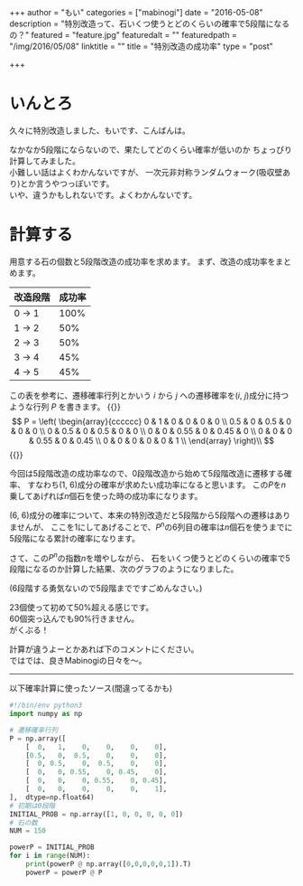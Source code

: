 +++
author = "もい"
categories = ["mabinogi"]
date = "2016-05-08"
description = "特別改造って、石いくつ使うとどのくらいの確率で5段階になるの？"
featured = "feature.jpg"
featuredalt = ""
featuredpath = "/img/2016/05/08"
linktitle = ""
title = "特別改造の成功率"
type = "post"

+++
# いんとろ
久々に特別改造しました、もいです、こんばんは。

なかなか5段階にならないので、果たしてどのくらい確率が低いのか
ちょっぴり計算してみました。  
小難しい話はよくわかんないですが、
一次元非対称ランダムウォーク(吸収壁あり)とか言うやつっぽいです。  
いや、違うかもしれないです。よくわかんないです。

# 計算する
用意する石の個数と5段階改造の成功率を求めます。
まず、改造の成功率をまとめます。

| 改造段階   | 成功率   |
| ---------- | -------- |
| 0 -> 1     | 100%     |
| 1 -> 2     | 50%      |
| 2 -> 3     | 50%      |
| 3 -> 4     | 45%      |
| 4 -> 5     | 45%      |

この表を参考に、遷移確率行列とかいう $i$ から $j$ への遷移確率を($i$, $j$)成分に持つような行列 $P$ を書きます。
{{<raw>}}
$$
P = \left(
    \begin{array}{cccccc}
          0 &   1 &    0 &    0 &    0 &    0 \\
        0.5 &   0 &  0.5 &    0 &    0 &    0 \\
          0 & 0.5 &    0 &  0.5 &    0 &    0 \\
          0 &   0 & 0.55 &    0 & 0.45 &    0 \\
          0 &   0 &    0 & 0.55 &    0 & 0.45 \\
          0 &   0 &    0 &    0 &    0 &    1 \\
    \end{array}
    \right)\\
$$
{{</raw>}}

今回は5段階改造の成功率なので、0段階改造から始めて5段階改造に遷移する確率、
すなわち(1, 6)成分の確率が求めたい成功率になると思います。
この$P$を$n$乗してあげれば$n$個石を使った時の成功率になります。

(6, 6)成分の確率について、本来の特別改造だと5段階から5段階への遷移はありませんが、
ここを1にしてあげることで、$P^n$の$6$列目の確率は$n$個石を使うまでに5段階になる累計の確率になります。

さて、この$P^n$の指数$n$を増やしながら、
石をいくつ使うとどのくらいの確率で5段階になるのか計算した結果、次のグラフのようになりました。
<div id="chart"></div>
(6段階する勇気ないので5段階までですごめんなさい。)

23個使って初めて50%超える感じです。  
60個突っ込んでも90%行きません。  
がくぶる！

計算が違うよーとかあれば下のコメントにください。  
ではでは、良きMabinogiの日々を～。

---
以下確率計算に使ったソース(間違ってるかも)
```python
#!/bin/env python3
import numpy as np

# 遷移確率行列
P = np.array([
    [  0,   1,    0,    0,    0,    0],
    [0.5,   0,  0.5,    0,    0,    0],
    [  0, 0.5,    0,  0.5,    0,    0],
    [  0,   0, 0.55,    0, 0.45,    0],
    [  0,   0,    0, 0.55,    0, 0.45],
    [  0,   0,    0,    0,    0,    1],
],  dtype=np.float64)
# 初期は0段階
INITIAL_PROB = np.array([1, 0, 0, 0, 0, 0])
# 石の数
NUM = 150

powerP = INITIAL_PROB
for i in range(NUM):
    print(powerP @ np.array([0,0,0,0,0,1]).T)
    powerP = powerP @ P
```

<link rel="stylesheet" href="https://cdnjs.cloudflare.com/ajax/libs/c3/0.4.11/c3.css">
<script type="text/javascript" src="https://cdnjs.cloudflare.com/ajax/libs/d3/3.5.17/d3.min.js"></script>
<script type="text/javascript" src="https://cdnjs.cloudflare.com/ajax/libs/c3/0.4.11/c3.min.js"></script>
<script src="/js/2016/05/08/script.js"></script>
<script type="text/x-mathjax-config">
{{<raw>}}
  MathJax.Hub.Config({ tex2jax: { inlineMath: [['$','$'], ["\\(","\\)"]] } });
{{</raw>}}
</script>
<script type="text/javascript" src="https://cdn.mathjax.org/mathjax/latest/MathJax.js?config=TeX-AMS_HTML"></script>
